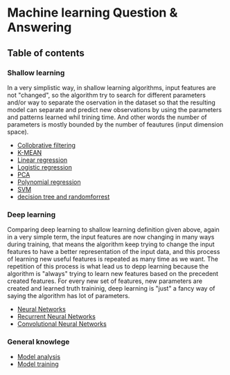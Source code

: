 # Machine learning Question & Answering

## Table of contents

### Shallow learning
In a very simplistic way, in shallow learning algorithms, input features are not "changed", so the algorithm try to search for different parameters and/or way to separate the oservation in the dataset so that the resulting model can separate and predict new observations by using the parameters and patterns learned whil trining time. And other words the number of parameters is mostly bounded by the number of feautures (input dimension space).

  - [Collobrative filtering](cf.md)
  - [K-MEAN](kmean.md)
  - [Linear regression](linear_regression.md)
  - [Logistic regression](logisitic_regression.md)
  - [PCA](pca.md)
  - [Polynomial regression](polynomial_regression.md)
  - [SVM](svm.md)
  - [decision tree and randomforrest](decision_tree_and_rf.md)

### Deep learning
Comparing deep learning to shallow learning definition given above, again in a very simple term, the input features are now changing in many ways during training, that means the algorithm keep trying to change the input features to have a better representation of the input data, and this process of learning new useful features is repeated as many time as we want. The repetition of this process is what lead us to depp learning because the algorithm is "always" trying to learn new features based on the precedent created features. For every new set of features, new parameters are created and learned truth traininig, deep learning is "just" a fancy way of saying the algorithm has lot of parameters.
  
  - [Neural Networks](nns.md)
  - [Recurrent Neural Networks](rnn.md)
  - [Convolutional Neural Networks](cnn.md)

### General knowlege
  - [Model analysis](model_analysis.md) 
  - [Model training](model_training.md) 



